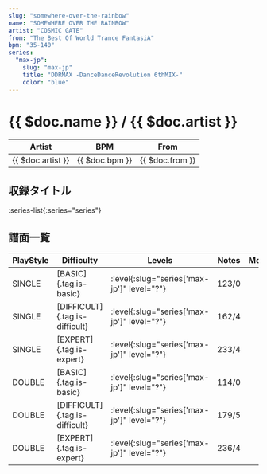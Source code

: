 ```yaml
---
slug: "somewhere-over-the-rainbow"
name: "SOMEWHERE OVER THE RAINBOW"
artist: "COSMIC GATE"
from: "The Best Of World Trance FantasiA"
bpm: "35-140"
series:
  "max-jp":
    slug: "max-jp"
    title: "DDRMAX -DanceDanceRevolution 6thMIX-"
    color: "blue"
---
```


# {{ $doc.name }} / {{ $doc.artist }}

|Artist|BPM|From|
|------|---|----|
|{{ $doc.artist }}|{{ $doc.bpm }}|{{ $doc.from }}|

## 収録タイトル

:series-list{:series="series"}

## 譜面一覧

|PlayStyle|Difficulty|Levels|Notes|Movie|
|---------|----------|------|-----|-----|
|SINGLE|[BASIC]{.tag.is-basic}|:level{:slug="series['max-jp']" level="?"}|123/0||
|SINGLE|[DIFFICULT]{.tag.is-difficult}|:level{:slug="series['max-jp']" level="?"}|162/4||
|SINGLE|[EXPERT]{.tag.is-expert}|:level{:slug="series['max-jp']" level="?"}|233/4||
|DOUBLE|[BASIC]{.tag.is-basic}|:level{:slug="series['max-jp']" level="?"}|114/0||
|DOUBLE|[DIFFICULT]{.tag.is-difficult}|:level{:slug="series['max-jp']" level="?"}|179/5||
|DOUBLE|[EXPERT]{.tag.is-expert}|:level{:slug="series['max-jp']" level="?"}|236/4||
